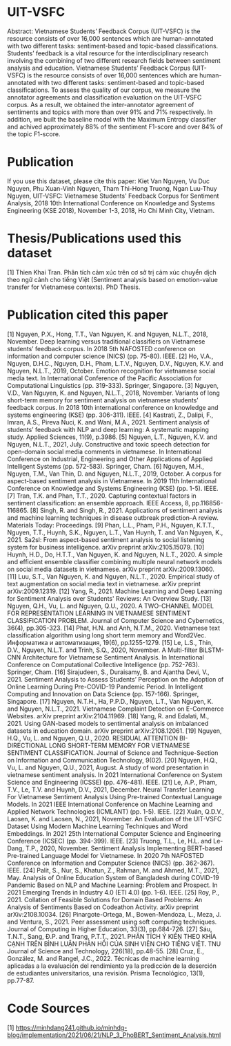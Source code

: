# UIT-VSFC
Abstract: Vietnamese Students’ Feedback Corpus (UIT-VSFC) is the resource consists of over 16,000 sentences which are human-annotated with two different tasks: sentiment-based and topic-based classifications. Students’ feedback is a vital resource for the interdisciplinary research involving the combining of two different research fields between sentiment analysis and education. Vietnamese Students’ Feedback Corpus (UIT-VSFC) is the resource consists of over 16,000 sentences which are human-annotated with two different tasks: sentiment-based and topic-based classifications. To assess the quality of our corpus, we measure the annotator agreements and classification evaluation on the UIT-VSFC corpus. As a result, we obtained the inter-annotator agreement of sentiments and topics with more than over 91% and 71% respectively. In addition, we built the baseline model with the Maximum Entropy classifier and achived approximately 88% of the sentiment F1-score and over 84% of the topic F1-score.

# Publication
If you use this dataset, please cite this paper: Kiet Van Nguyen, Vu Duc Nguyen, Phu Xuan-Vinh Nguyen, Tham Thi-Hong Truong, Ngan Luu-Thuy Nguyen, UIT-VSFC: Vietnamese Students' Feedback Corpus for Sentiment Analysis, 2018 10th International Conference on Knowledge and Systems Engineering (KSE 2018), November 1-3, 2018, Ho Chi Minh City, Vietnam.

# Thesis/Publications used this dataset

[1] Thien Khai Tran. Phân tích cảm xúc trên cơ sở trị cảm xúc chuyển dịch theo ngữ cảnh cho tiếng Việt (Sentiment analysis based on emotion-value transfer for Vietnamese contexts). PhD Thesis.

# Publication cited this paper

[1] Nguyen, P.X., Hong, T.T., Van Nguyen, K. and Nguyen, N.L.T., 2018, November. Deep learning versus traditional classifiers on Vietnamese students’ feedback corpus. In 2018 5th NAFOSTED conference on information and computer science (NICS) (pp. 75-80). IEEE.
[2] Ho, V.A., Nguyen, D.H.C., Nguyen, D.H., Pham, L.T.V., Nguyen, D.V., Nguyen, K.V. and Nguyen, N.L.T., 2019, October. Emotion recognition for vietnamese social media text. In International Conference of the Pacific Association for Computational Linguistics (pp. 319-333). Springer, Singapore.
[3] Nguyen, V.D., Van Nguyen, K. and Nguyen, N.L.T., 2018, November. Variants of long short-term memory for sentiment analysis on vietnamese students’ feedback corpus. In 2018 10th international conference on knowledge and systems engineering (KSE) (pp. 306-311). IEEE.
[4] Kastrati, Z., Dalipi, F., Imran, A.S., Pireva Nuci, K. and Wani, M.A., 2021. Sentiment analysis of students’ feedback with NLP and deep learning: A systematic mapping study. Applied Sciences, 11(9), p.3986.
[5] Nguyen, L.T., Nguyen, K.V. and Nguyen, N.L.T., 2021, July. Constructive and toxic speech detection for open-domain social media comments in vietnamese. In International Conference on Industrial, Engineering and Other Applications of Applied Intelligent Systems (pp. 572-583). Springer, Cham.
[6] Nguyen, M.H., Nguyen, T.M., Van Thin, D. and Nguyen, N.L.T., 2019, October. A corpus for aspect-based sentiment analysis in Vietnamese. In 2019 11th International Conference on Knowledge and Systems Engineering (KSE) (pp. 1-5). IEEE.
[7] Tran, T.K. and Phan, T.T., 2020. Capturing contextual factors in sentiment classification: an ensemble approach. IEEE Access, 8, pp.116856-116865.
[8] Singh, R. and Singh, R., 2021. Applications of sentiment analysis and machine learning techniques in disease outbreak prediction–A review. Materials Today: Proceedings.
[9] Phan, L.L., Pham, P.H., Nguyen, K.T.T., Nguyen, T.T., Huynh, S.K., Nguyen, L.T., Van Huynh, T. and Van Nguyen, K., 2021. Sa2sl: From aspect-based sentiment analysis to social listening system for business intelligence. arXiv preprint arXiv:2105.15079.
[10] Huynh, H.D., Do, H.T.T., Van Nguyen, K. and Nguyen, N.L.T., 2020. A simple and efficient ensemble classifier combining multiple neural network models on social media datasets in vietnamese. arXiv preprint arXiv:2009.13060.
[11] Luu, S.T., Van Nguyen, K. and Nguyen, N.L.T., 2020. Empirical study of text augmentation on social media text in vietnamese. arXiv preprint arXiv:2009.12319.
[12] Yang, R., 2021. Machine Learning and Deep Learning for Sentiment Analysis over Students' Reviews: An Overview Study.
[13] Nguyen, Q.H., Vu, L. and Nguyen, Q.U., 2020. A TWO-CHANNEL MODEL FOR REPRESENTATION LEARNING IN VIETNAMESE SENTIMENT CLASSIFICATION PROBLEM. Journal of Computer Science and Cybernetics, 36(4), pp.305-323.
[14] Phat, H.N. and Anh, N.T.M., 2020. Vietnamese text classification algorithm using long short term memory and Word2Vec. Информатика и автоматизация, 19(6), pp.1255-1279.
[15] Le, L.S., Thin, D.V., Nguyen, N.L.T. and Trinh, S.Q., 2020, November. A Multi-filter BiLSTM-CNN Architecture for Vietnamese Sentiment Analysis. In International Conference on Computational Collective Intelligence (pp. 752-763). Springer, Cham.
[16] Sirajudeen, S., Duraisamy, B. and Ajantha Devi, V., 2021. Sentiment Analysis to Assess Students’ Perception on the Adoption of Online Learning During Pre-COVID-19 Pandemic Period. In Intelligent Computing and Innovation on Data Science (pp. 157-166). Springer, Singapore.
[17] Nguyen, N.T.H., Ha, P.P.D., Nguyen, L.T., Van Nguyen, K. and Nguyen, N.L.T., 2021. Vietnamese Complaint Detection on E-Commerce Websites. arXiv preprint arXiv:2104.11969.
[18] Yang, R. and Edalati, M., 2021. Using GAN-based models to sentimental analysis on imbalanced datasets in education domain. arXiv preprint arXiv:2108.12061.
[19] Nguyen, H.Q., Vu, L. and Nguyen, Q.U., 2020. RESIDUAL ATTENTION BI-DIRECTIONAL LONG SHORT-TERM MEMORY FOR VIETNAMESE SENTIMENT CLASSIFICATION. Journal of Science and Technique-Section on Information and Communication Technology, 9(02).
[20] Nguyen, H.Q., Vu, L. and Nguyen, Q.U., 2021, August. A study of word presentation in vietnamese sentiment analysis. In 2021 International Conference on System Science and Engineering (ICSSE) (pp. 476-481). IEEE.
[21] Le, A.P., Pham, T.V., Le, T.V. and Huynh, D.V., 2021, December. Neural Transfer Learning For Vietnamese Sentiment Analysis Using Pre-trained Contextual Language Models. In 2021 IEEE International Conference on Machine Learning and Applied Network Technologies (ICMLANT) (pp. 1-5). IEEE.
[22] Xuân, Q.D.V., Laosen, K. and Laosen, N., 2021, November. An Evaluation of the UIT-VSFC Dataset Using Modern Machine Learning Techniques and Word Embeddings. In 2021 25th International Computer Science and Engineering Conference (ICSEC) (pp. 394-399). IEEE.
[23] Truong, T.L., Le, H.L. and Le-Dang, T.P., 2020, November. Sentiment Analysis Implementing BERT-based Pre-trained Language Model for Vietnamese. In 2020 7th NAFOSTED Conference on Information and Computer Science (NICS) (pp. 362-367). IEEE.
[24] Palit, S., Nur, S., Khatun, Z., Rahman, M. and Ahmed, M.T., 2021, May. Analysis of Online Education System of Bangladesh during COVID-19 Pandemic Based on NLP and Machine Learning: Problem and Prospect. In 2021 Emerging Trends in Industry 4.0 (ETI 4.0) (pp. 1-6). IEEE.
[25] Roy, P., 2021. Collation of Feasible Solutions for Domain Based Problems: An Analysis of Sentiments Based on Codeathon Activity. arXiv preprint arXiv:2108.10034.
[26] Pinargote-Ortega, M., Bowen-Mendoza, L., Meza, J. and Ventura, S., 2021. Peer assessment using soft computing techniques. Journal of Computing in Higher Education, 33(3), pp.684-726.
[27] Sáu, T.N.T., Sang, Đ.P. and Trang, P.T.T., 2021. PHÂN TÍCH Ý KIẾN THEO KHÍA CẠNH TRÊN BÌNH LUẬN PHẢN HỒI CỦA SINH VIÊN CHO TIẾNG VIỆT. TNU Journal of Science and Technology, 226(18), pp.48-55.
[28] Cruz, E., González, M. and Rangel, J.C., 2022. Técnicas de machine learning aplicadas a la evaluación del rendimiento ya la predicción de la deserción de estudiantes universitarios, una revisión. Prisma Tecnológico, 13(1), pp.77-87.

# Code Sources

[1] https://minhdang241.github.io/minhdg-blog/implementation/2021/06/21/NLP_3_PhoBERT_Sentiment_Analysis.html








